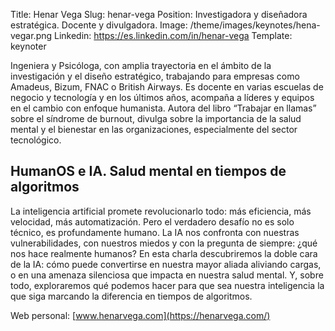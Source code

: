 Title: Henar Vega
Slug: henar-vega
Position: Investigadora y diseñadora estratégica. Docente y divulgadora.
Image: /theme/images/keynotes/hena-vegar.png
Linkedin: https://es.linkedin.com/in/henar-vega
Template: keynoter


Ingeniera y Psicóloga, con amplia trayectoria en el ámbito de la investigación y el diseño estratégico, trabajando para empresas como Amadeus, Bizum, FNAC o British Airways. Es docente en varias escuelas de negocio y tecnología y en los últimos años, acompaña a líderes y equipos en el cambio con enfoque humanista. Autora del libro “Trabajar en llamas” sobre el síndrome de burnout, divulga sobre la importancia de la salud mental y el bienestar en las organizaciones, especialmente del sector tecnológico.

## HumanOS e IA. Salud mental en tiempos de algoritmos

La inteligencia artificial promete revolucionarlo todo: más eficiencia, más velocidad, más automatización. Pero el verdadero desafío no es solo técnico, es profundamente humano. La IA nos confronta con nuestras vulnerabilidades, con nuestros miedos y con la pregunta de siempre: ¿qué nos hace realmente humanos?
En esta charla descubriremos la doble cara de la IA: cómo puede convertirse en nuestra mayor aliada aliviando cargas, o en una amenaza silenciosa que impacta en nuestra salud mental. Y, sobre todo, exploraremos qué podemos hacer para que sea nuestra inteligencia la que siga marcando la diferencia en tiempos de algoritmos.

Web personal: [www.henarvega.com](https://henarvega.com/)